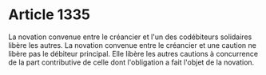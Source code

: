 # Article 1335

La novation convenue entre le créancier et l'un des codébiteurs solidaires libère les autres.  La novation convenue entre le créancier et une caution ne libère pas le débiteur principal. Elle libère les autres cautions à concurrence de la part contributive de celle dont l'obligation a fait l'objet de la novation.

